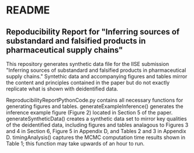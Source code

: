 # README
## Repoducibility Report for "Inferring sources of substandard and falsified products in pharmaceutical supply chains"
This repository generates synthetic data file for the IISE submission "Inferring sources of substandard and falsified products in pharmaceutical supply chains."
Syntethic data and accompanying figures and tables mirror the content and principles contained in the paper but do not exactly replicate what is shown with deidentified data.

ReproducibilityReportPythonCode.py contains all necessary functions for generating figures and tables.
generateExampleInference() generates the inference example figure (Figure 2) located in Section 5 of the paper.
generateSyntheticData() creates a synthetic data set to mirror key qualities of the deidentified data, including figures and tables analagous to Figures 3 and 4 in Section 6, Figure 5 in Appendix D, and Tables 2 and 3 in Appendix D.
timingAnalysis() captures the MCMC computation time results shown in Table 1; this function may take upwards of an hour to run.